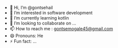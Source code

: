 - 👋 Hi, I’m @gontsehail
- 👀 I’m interested in software development  
- 🌱 I’m currently learning kotlin
- 💞️ I’m looking to collaborate on ...
- 📫 How to reach me : gontsemogale45@gmail.com
- 😄 Pronouns: He
- ⚡ Fun fact: ...

<!---
gontsehail/gontsehail is a ✨ special ✨ repository because its `README.md` (this file) appears on your GitHub profile.
You can click the Preview link to take a look at your changes.
--->
